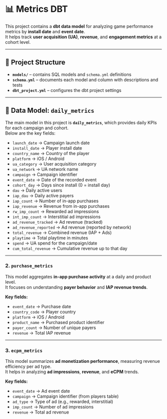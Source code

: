 # 📊 Metrics DBT

This project contains a **dbt data model** for analyzing game performance metrics by **install date** and **event date**.  
It helps track **user acquisition (UA)**, **revenue**, and **engagement metrics** at a cohort level.

---

## 🚀 Project Structure

- **`models/`** – contains SQL models and `schema.yml` definitions  
- **`schema.yml`** – documents each model and column with descriptions and tests  
- **`dbt_project.yml`** – configures the dbt project settings  

---

## 📂 Data Model: `daily_metrics`

The main model in this project is **`daily_metrics`**, which provides daily KPIs for each campaign and cohort.  
Below are the key fields:

- `launch_date` → Campaign launch date  
- `install_date` → Player install date  
- `country_name` → Country of the player  
- `platform` → iOS / Android  
- `ua_category` → User acquisition category  
- `ua_network` → UA network name  
- `campaign` → Campaign identifier  
- `event_date` → Date of the recorded event  
- `cohort_day` → Days since install (0 = install day)  
- `dau` → Daily active users  
- `iap_dau` → Daily active payers  
- `iap_count` → Number of in-app purchases  
- `iap_revenue` → Revenue from in-app purchases  
- `rw_imp_count` → Rewarded ad impressions  
- `int_imp_count` → Interstitial ad impressions  
- `ad_revenue_tracked` → Ad revenue (tracked)  
- `ad_revenue_reported` → Ad revenue (reported by network)  
- `total_revenue` → Combined revenue (IAP + Ads)  
- `playtime` → Total playtime in minutes  
- `spend` → UA spend for the campaign/date  
- `cum_total_revenue` → Cumulative revenue up to that day  


---

### 2. `purchase_metrics`
This model aggregates **in-app purchase activity** at a daily and product level.  
It focuses on understanding **payer behavior** and **IAP revenue trends**.

**Key fields:**
- `event_date` → Purchase date  
- `country_code` → Player country  
- `platform` → iOS / Android  
- `product_name` → Purchased product identifier  
- `payer_count` → Number of unique payers  
- `revenue` → Total IAP revenue  

---

### 3. `ecpm_metrics`
This model summarizes **ad monetization performance**, measuring revenue efficiency per ad type.  
It helps in analyzing **ad impressions**, **revenue**, and **eCPM** trends.

**Key fields:**
- `event_date` → Ad event date  
- `campaign` → Campaign identifier (from players table)  
- `ad_type` → Type of ad (e.g., rewarded, interstitial)  
- `imp_count` → Number of ad impressions  
- `revenue` → Total ad revenue  





